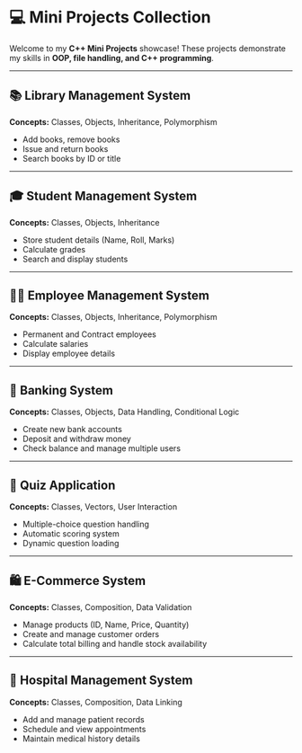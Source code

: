 # 💻 Mini Projects Collection

Welcome to my **C++ Mini Projects** showcase! These projects demonstrate my skills in **OOP, file handling, and C++ programming**.  


---

## 📚 Library Management System
**Concepts:** Classes, Objects, Inheritance, Polymorphism  
- Add books, remove books  
- Issue and return books  
- Search books by ID or title  

---

## 🎓 Student Management System
**Concepts:** Classes, Objects, Inheritance  
- Store student details (Name, Roll, Marks)  
- Calculate grades  
- Search and display students  

---

## 👨‍💼 Employee Management System
**Concepts:** Classes, Objects, Inheritance, Polymorphism  
- Permanent and Contract employees  
- Calculate salaries  
- Display employee details  
---

## 🏦 Banking System
**Concepts:** Classes, Objects, Data Handling, Conditional Logic  
- Create new bank accounts  
- Deposit and withdraw money  
- Check balance and manage multiple users  

---

## 🧮 Quiz Application
**Concepts:** Classes, Vectors, User Interaction  
- Multiple-choice question handling  
- Automatic scoring system  
- Dynamic question loading  

---

## 🛍️ E-Commerce System
**Concepts:** Classes, Composition, Data Validation  
- Manage products (ID, Name, Price, Quantity)  
- Create and manage customer orders  
- Calculate total billing and handle stock availability  

---

## 🏥 Hospital Management System
**Concepts:** Classes, Composition, Data Linking  
- Add and manage patient records  
- Schedule and view appointments  
- Maintain medical history details 



 


